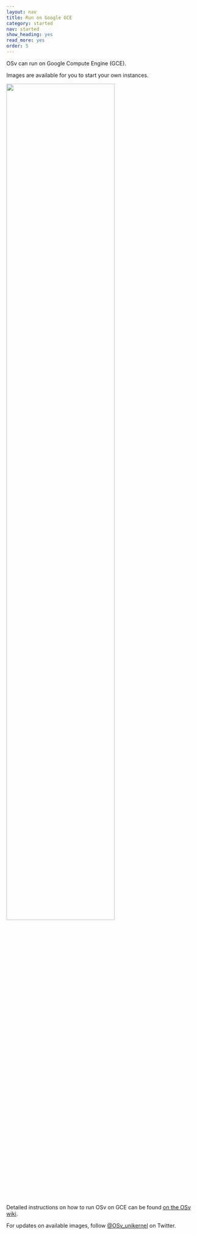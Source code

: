 ```yaml
---
layout: nav
title: Run on Google GCE
category: started
nav: started
show_heading: yes
read_more: yes
order: 5
---
```

OSv can run on Google Compute Engine (GCE).

Images are available for you to start your own instances.

<!--more-->

<img width="75%" height="75%" src="/images/gce-capture.png">

Detailed instructions on how to run OSv on GCE can be found [on the OSv wiki](https://github.com/cloudius-systems/osv/wiki/Running-OSv-on-Google-Compute-Engine).

For updates on available images, follow [@OSv_unikernel](https://twitter.com/OSv_unikernel) on Twitter.
